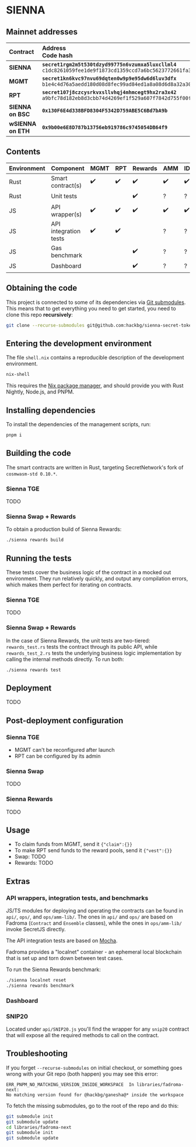 # SIENNA

## Mainnet addresses

|Contract  |Address<br>Code hash|
|:---------|:-------------------|
|**SIENNA**|**`secret1rgm2m5t530tdzyd99775n6vzumxa5luxcllml4`**<br>`c1dc8261059fee1de9f1873cd1359ccd7a6bc5623772661fa3d55332eb652084`|
|**MGMT**  |**`secret1kn6kvc97nvu69dqten0w9p9e95dw6d6luv3dfx`**<br>`b1e4c4d76a5aedd180d08d8fec99ad84ed1a8a08d6d8a32a30c8c0f9835f4fab`|
|**RPT**   |**`secret107j8czcysrkvxsllvhqj4mhmcegt9hx2ra3x42`**<br>`a9bfc78d182eb8d3cbb74d4269ef1f529a607f7842d755f00fef7df13c02c5b4`|
|**SIENNA on BSC** |**`0x130F6E4d338BFD8304F5342D759ABE5C6Bd7bA9b`**|N/A|
|**wSIENNA on ETH**|**`0x9b00e6E8D787b13756eb919786c9745054DB64f9`**|N/A|

## Contents

|Environment|Component     |MGMT|RPT|Rewards|AMM|IDO|
|----|---------------------|----|---|-------|---|---|
|Rust|Smart contract(s)    |✔️   |✔️  |✔️      |✔️  |✔️  |
|Rust|Unit tests           |    |   |✔️      | ? | ? |
|JS  |API wrapper(s)       |✔️   |✔️  |✔️      |✔️  |✔️  |
|JS  |API integration tests|✔️   |✔️  |       | ? | ? |
|JS  |Gas benchmark        |    |   |✔️      | ? | ? |
|JS  |Dashboard            |    |   |✔️      | ? | ? |

## Obtaining the code

This project is connected to some of its dependencies via [Git submodules](https://git-scm.com/book/en/v2/Git-Tools-Submodules).
This means that to get everything you need to get started, you need to clone this repo **recursively**:

```sh
git clone --recurse-submodules git@github.com:hackbg/sienna-secret-token.git
```

## Entering the development environment

The file `shell.nix` contains a reproducible description of the development environment.

```sh
nix-shell
```

This requires the [Nix package manager](https://nixos.org/download.html#nix-quick-install),
and should provide you with Rust Nightly, Node.js, and PNPM.

## Installing dependencies

To install the dependencies of the management scripts, run:

```sh
pnpm i
```

## Building the code

The smart contracts are written in Rust, targeting
SecretNetwork's fork of `cosmwasm-std 0.10.*`.

### Sienna TGE

TODO

### Sienna Swap + Rewards

To obtain a production build of Sienna Rewards:

```sh
./sienna rewards build
```

## Running the tests

These tests cover the business logic of the contract
in a mocked out environment. They run relatively quickly,
and output any compilation errors, which makes them perfect
for iterating on contracts.

### Sienna TGE

TODO

### Sienna Swap + Rewards

In the case of Sienna Rewards, the unit tests are two-tiered:
`rewards_test.rs` tests the contract through its public API, while
`rewards_test_2.rs` tests the underlying business logic implementation
by calling the internal methods directly. To run both:

```sh
./sienna rewards test
```

## Deployment

TODO

## Post-deployment configuration

### Sienna TGE

* MGMT can't be reconfigured after launch
* RPT can be configured by its admin

### Sienna Swap

TODO

### Sienna Rewards

TODO

## Usage

* To claim funds from MGMT, send it `{"claim":{}}`
* To make RPT send funds to the reward pools, send it `{"vest":{}}`
* Swap: TODO
* Rewards: TODO

## Extras

### API wrappers, integration tests, and benchmarks

JS/TS modules for deploying and operating the contracts can be found
in `api/`, `ops/`, and `ops/amm-lib/`. The ones in `api/` and `ops/`
are based on Fadroma (`Contract` and `Ensemble` classes),
while the ones in `ops/amm-lib/` invoke SecretJS directly.

The API integration tests are based on [Mocha](https://mochajs.org/).

Fadroma provides a "localnet" container - an ephemeral local blockchain
that is set up and torn down between test cases.

To run the Sienna Rewards benchmark:

```sh
./sienna localnet reset
./sienna rewards benchmark
```

### Dashboard

### SNIP20

Located under `api/SNIP20.js` you'll find the wrapper for any `snip20` contract
that will expose all the required methods to call on the contract.

## Troubleshooting

If you forget `--recurse-submodules` on initial checkout,
or something goes wrong with your Git repo (both happen)
you may see this error:

```
ERR_PNPM_NO_MATCHING_VERSION_INSIDE_WORKSPACE  In libraries/fadroma-next:
No matching version found for @hackbg/ganesha@* inside the workspace
```

To fetch the missing submodules, go to the root of the repo and do this:

```sh
git submodule init
git submodule update
cd libraries/fadroma-next
git submodule init
git submodule update
```
